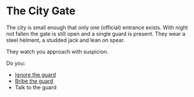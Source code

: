 # The City Gate

The city is small enough that only one (official) entrance exists. With night not fallen the gate is still open and a single guard is present. They wear a steel helment, a studded jack and lean on spear.

They watch you approach with suspicion.

Do you:

* [Ignore the guard](ignore-guard)
* [Bribe the guard](bribe-guard)
* Talk to the guard